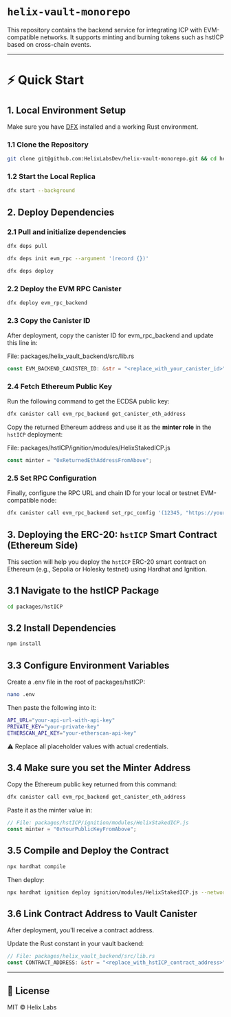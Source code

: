 # `helix-vault-monorepo`

This repository contains the backend service for integrating ICP with EVM-compatible networks. It supports minting and burning tokens such as hstICP based on cross-chain events.

---

# ⚡ Quick Start

## 1. Local Environment Setup

Make sure you have [DFX](https://internetcomputer.org/docs/current/developer-docs/build/candid/quickstart/) installed and a working Rust environment.

### 1.1 Clone the Repository

```bash
git clone git@github.com:HelixLabsDev/helix-vault-monorepo.git && cd helix-vault-monorepo
```

### 1.2 Start the Local Replica

```bash
dfx start --background
```

## 2. Deploy Dependencies

### 2.1 Pull and initialize dependencies

```bash
dfx deps pull
```

```bash
dfx deps init evm_rpc --argument '(record {})'
```

```bash
dfx deps deploy
```

### 2.2 Deploy the EVM RPC Canister

```bash
dfx deploy evm_rpc_backend
```

### 2.3 Copy the Canister ID

After deployment, copy the canister ID for evm_rpc_backend and update this line in:

File: packages/helix_vault_backend/src/lib.rs

```rs
const EVM_BACKEND_CANISTER_ID: &str = "<replace_with_your_canister_id>";
```

### 2.4 Fetch Ethereum Public Key

Run the following command to get the ECDSA public key:

```bash
dfx canister call evm_rpc_backend get_canister_eth_address
```

Copy the returned Ethereum address and use it as the **minter role** in the `hstICP` deployment:

File: packages/hstICP/ignition/modules/HelixStakedICP.js

```js
const minter = "0xReturnedEthAddressFromAbove";
```

### 2.5 Set RPC Configuration

Finally, configure the RPC URL and chain ID for your local or testnet EVM-compatible node:

```bash
dfx canister call evm_rpc_backend set_rpc_config '(12345, "https://your_rpc_url_with_api_key")'
```

## 3. Deploying the ERC-20: `hstICP` Smart Contract (Ethereum Side)

This section will help you deploy the `hstICP` ERC-20 smart contract on Ethereum (e.g., Sepolia or Holesky testnet) using Hardhat and Ignition.

## 3.1 Navigate to the hstICP Package

```bash
cd packages/hstICP
```

## 3.2 Install Dependencies

```bash
npm install
```

## 3.3 Configure Environment Variables

Create a .env file in the root of packages/hstICP:

```bash
nano .env
```

Then paste the following into it:

```bash
API_URL="your-api-url-with-api-key"
PRIVATE_KEY="your-private-key"
ETHERSCAN_API_KEY="your-etherscan-api-key"
```

⚠️ Replace all placeholder values with actual credentials.

## 3.4 Make sure you set the Minter Address

Copy the Ethereum public key returned from this command:

```bash
dfx canister call evm_rpc_backend get_canister_eth_address
```

Paste it as the minter value in:

```js
// File: packages/hstICP/ignition/modules/HelixStakedICP.js
const minter = "0xYourPublicKeyFromAbove";
```

## 3.5 Compile and Deploy the Contract

```bash
npx hardhat compile
```

Then deploy:

```bash
npx hardhat ignition deploy ignition/modules/HelixStakedICP.js --network holesky
```

## 3.6 Link Contract Address to Vault Canister

After deployment, you'll receive a contract address.

Update the Rust constant in your vault backend:

```rs
// File: packages/helix_vault_backend/src/lib.rs
const CONTRACT_ADDRESS: &str = "<replace_with_hstICP_contract_address>";
```

---

## 📄 License

MIT © Helix Labs

